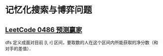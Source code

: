 # 记忆化搜索与博弈问题

## [LeetCode 0486 预测赢家](https://leetcode-cn.com/problems/predict-the-winner/)

dfs 定义成面对目前 [l, r] 区间，要取数的人在这个区间内所能获取的净分数（和对手的差值）．
